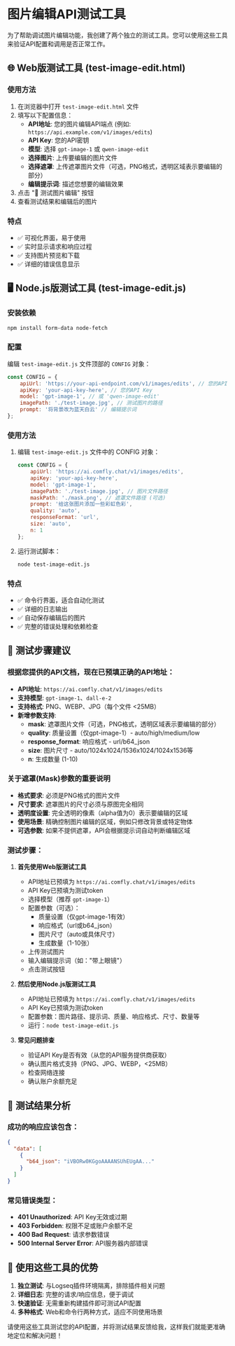 # 图片编辑API测试工具

为了帮助调试图片编辑功能，我创建了两个独立的测试工具。您可以使用这些工具来验证API配置和调用是否正常工作。

## 🌐 Web版测试工具 (test-image-edit.html)

### 使用方法
1. 在浏览器中打开 `test-image-edit.html` 文件
2. 填写以下配置信息：
   - **API地址**: 您的图片编辑API端点 (例如: `https://api.example.com/v1/images/edits`)
   - **API Key**: 您的API密钥
   - **模型**: 选择 `gpt-image-1` 或 `qwen-image-edit`
   - **选择图片**: 上传要编辑的图片文件
   - **选择遮罩**: 上传遮罩图片文件（可选，PNG格式，透明区域表示要编辑的部分）
   - **编辑提示词**: 描述您想要的编辑效果
3. 点击 "🚀 测试图片编辑" 按钮
4. 查看测试结果和编辑后的图片

### 特点
- ✅ 可视化界面，易于使用
- ✅ 实时显示请求和响应过程
- ✅ 支持图片预览和下载
- ✅ 详细的错误信息显示

## 🖥️ Node.js版测试工具 (test-image-edit.js)

### 安装依赖
```bash
npm install form-data node-fetch
```

### 配置
编辑 `test-image-edit.js` 文件顶部的 `CONFIG` 对象：

```javascript
const CONFIG = {
    apiUrl: 'https://your-api-endpoint.com/v1/images/edits', // 您的API地址
    apiKey: 'your-api-key-here', // 您的API Key
    model: 'gpt-image-1', // 或 'qwen-image-edit'
    imagePath: './test-image.jpg', // 测试图片的路径
    prompt: '将背景改为蓝天白云' // 编辑提示词
};
```

### 使用方法
1. 编辑 `test-image-edit.js` 文件中的 CONFIG 对象：
   ```javascript
   const CONFIG = {
       apiUrl: 'https://ai.comfly.chat/v1/images/edits',
       apiKey: 'your-api-key-here',
       model: 'gpt-image-1',
       imagePath: './test-image.jpg', // 图片文件路径
       maskPath: './mask.png', // 遮罩文件路径 (可选)
       prompt: '给这张图片添加一些彩虹色彩',
       quality: 'auto',
       responseFormat: 'url',
       size: 'auto',
       n: 1
   };
   ```

2. 运行测试脚本：
   ```bash
   node test-image-edit.js
   ```

### 特点
- ✅ 命令行界面，适合自动化测试
- ✅ 详细的日志输出
- ✅ 自动保存编辑后的图片
- ✅ 完整的错误处理和依赖检查

## 🔧 测试步骤建议

### 根据您提供的API文档，现在已预填正确的API地址：
- **API地址**: `https://ai.comfly.chat/v1/images/edits`
- **支持模型**: `gpt-image-1`、`dall-e-2`
- **支持格式**: PNG、WEBP、JPG（每个文件 <25MB）
- **新增参数支持**:
  - **mask**: 遮罩图片文件（可选，PNG格式，透明区域表示要编辑的部分）
  - **quality**: 质量设置（仅gpt-image-1）- auto/high/medium/low
  - **response_format**: 响应格式 - url/b64_json
  - **size**: 图片尺寸 - auto/1024x1024/1536x1024/1024x1536等
  - **n**: 生成数量 (1-10)

### 关于遮罩(Mask)参数的重要说明

- **格式要求**: 必须是PNG格式的图片文件
- **尺寸要求**: 遮罩图片的尺寸必须与原图完全相同
- **透明度设置**: 完全透明的像素（alpha值为0）表示要编辑的区域
- **使用场景**: 精确控制图片编辑的区域，例如只修改背景或特定物体
- **可选参数**: 如果不提供遮罩，API会根据提示词自动判断编辑区域

### 测试步骤：

1. **首先使用Web版测试工具**
   - API地址已预填为 `https://ai.comfly.chat/v1/images/edits`
   - API Key已预填为测试token
   - 选择模型（推荐 `gpt-image-1`）
   - 配置参数（可选）：
     - 质量设置（仅gpt-image-1有效）
     - 响应格式（url或b64_json）
     - 图片尺寸（auto或具体尺寸）
     - 生成数量（1-10张）
   - 上传测试图片
   - 输入编辑提示词（如："带上眼镜"）
   - 点击测试按钮

2. **然后使用Node.js版测试工具**
   - API地址已预填为 `https://ai.comfly.chat/v1/images/edits`
   - API Key已预填为测试token
   - 配置参数：图片路径、提示词、质量、响应格式、尺寸、数量等
   - 运行：`node test-image-edit.js`

3. **常见问题排查**
   - 验证API Key是否有效（从您的API服务提供商获取）
   - 确认图片格式支持（PNG、JPG、WEBP，<25MB）
   - 检查网络连接
   - 确认账户余额充足

## 📝 测试结果分析

### 成功的响应应该包含：
```json
{
  "data": [
    {
      "b64_json": "iVBORw0KGgoAAAANSUhEUgAA..."
    }
  ]
}
```

### 常见错误类型：
- **401 Unauthorized**: API Key无效或过期
- **403 Forbidden**: 权限不足或账户余额不足
- **400 Bad Request**: 请求参数错误
- **500 Internal Server Error**: API服务器内部错误

## 🚀 使用这些工具的优势

1. **独立测试**: 与Logseq插件环境隔离，排除插件相关问题
2. **详细日志**: 完整的请求/响应信息，便于调试
3. **快速验证**: 无需重新构建插件即可测试API配置
4. **多种格式**: Web和命令行两种方式，适应不同使用场景

请使用这些工具测试您的API配置，并将测试结果反馈给我，这样我们就能更准确地定位和解决问题！